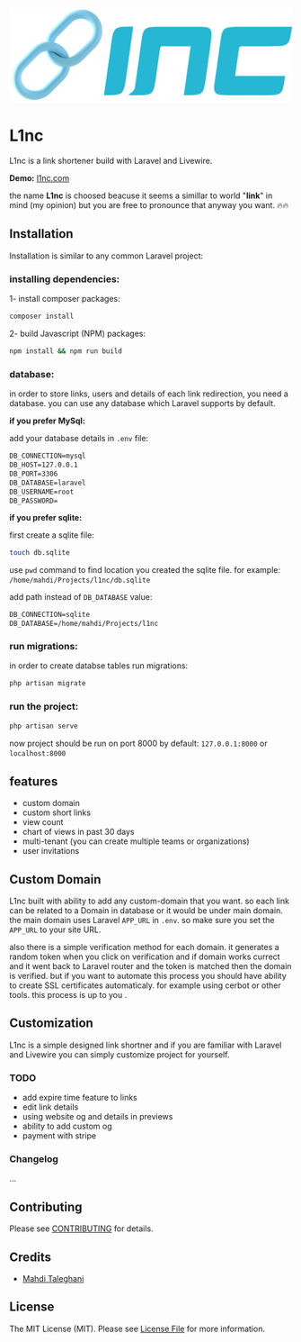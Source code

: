 <img src="./public/images/l1nc-logo.png">

# L1nc

L1nc is a link shortener build with Laravel and Livewire.

**Demo:**
[l1nc.com](https://l1nc.com)

the name **L1nc** is choosed beacuse it seems a simillar to world "**link**" in mind (my opinion) but you are free to pronounce that
anyway you want. 🔥🔥

## Installation

Installation is similar to any common Laravel project:

### installing dependencies:

1- install composer packages:

```bash
composer install
```

2- build Javascript (NPM) packages:

```bash
npm install && npm run build
```

### database:

in order to store links, users and details of each link redirection, you need a database. you can use any database which
Laravel supports by default.

**if you prefer MySql:**

add your database details in `.env` file:

```
DB_CONNECTION=mysql
DB_HOST=127.0.0.1
DB_PORT=3306
DB_DATABASE=laravel
DB_USERNAME=root
DB_PASSWORD=
```

**if you prefer sqlite:**

first create a sqlite file:

```bash
touch db.sqlite
```

use `pwd` command to find location you created the sqlite file. for example:
`/home/mahdi/Projects/l1nc/db.sqlite`

add path instead of `DB_DATABASE` value:

```
DB_CONNECTION=sqlite
DB_DATABASE=/home/mahdi/Projects/l1nc
```

### run migrations:

in order to create databse tables run migrations:

```php 
php artisan migrate
```

### run the project:

```php 
php artisan serve
```

now project should be run on port 8000 by default:
`127.0.0.1:8000` or `localhost:8000`

## features

- custom domain
- custom short links
- view count
- chart of views in past 30 days
- multi-tenant (you can create multiple teams or organizations)
- user invitations

## Custom Domain

L1nc built with ability to add any custom-domain that you want. so each link can be related to a Domain in database or it would be under main domain. the main domain uses Laravel `APP_URL` in `.env`. so make sure you set the `APP_URL` to your site URL.

also there is a simple verification method for each domain. it generates a random token when you click on verification and if domain works currect and it went back to Laravel router and the token is matched then the domain is verified.
but if you want to automate this process you should have ability to create SSL certificates automaticaly. for example using cerbot or other tools. this process is up to you .

## Customization

L1nc is a simple designed link shortner and if you are familiar with Laravel and Livewire you can simply customize
project for yourself.

### TODO

- add expire time feature to links
- edit link details
- using website og and details in previews
- ability to add custom og
- payment with stripe

### Changelog

...

## Contributing

Please see [CONTRIBUTING](CONTRIBUTING.md) for details.

## Credits

- [Mahdi Taleghani](https://github.com/MMTE)

## License

The MIT License (MIT). Please see [License File](LICENSE.md) for more information.
